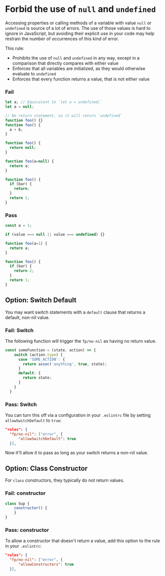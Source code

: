 # Forbid the use of `null` and `undefined`

Accessing properties or calling methods of a variable with value `null` or `undefined` is source of a lot of errors. The use of those values is hard to ignore in JavaScript, but avoiding their explicit use in your code may help restrain the number of occurrences of this kind of error.

This rule:
- Prohibits the use of `null` and `undefined` in any way, except in a comparison that directly compares with either value
- Enforces that all variables are initialized, as they would otherwise evaluate to `undefined`
- Enforces that every function returns a value, that is not either value

### Fail

```js
let a; // Equivalent to `let a = undefined;`
let a = null;

// No return statement, so it will return `undefined`
function foo() {}
function foo() {
  a + b;
}

function foo() {
  return null;
}

function foo(a=null) {
  return a;
}

function foo() {
  if (bar) {
    return;
  }
  return 1;
}
```

### Pass

```js
const a = 1;

if (value === null || value === undefined) {}

function foo(a=1) {
  return a;
}

function foo() {
  if (bar) {
    return 2;
  }
  return 1;
}
```

<a name="switchdefault"></a>
## Option: Switch Default

You may want switch statements with a `default` clause that returns a default, non-nil value.

### Fail: Switch

The following function will trigger the `fp/no-nil` as having no return value.

```javascript
const someFunction = (state, action) => {
    switch (action.type) {
      case 'SOME_ACTION': {
        return assoc('anything', true, state);
      }
      default: {
        return state;
      }
    }
  }
```

### Pass: Switch

You can turn this off via a configuration in your `.eslintrc` file by setting `allowSwitchDefault` to `true`:

```json
"rules": {
  "fp/no-nil": ["error", {
      "allowSwitchDefault": true
  }],
```

Now it'll allow it to pass as long as your switch returns a non-nil value.

<a name="classconstructor"></a>
## Option: Class Constructor

For `class` constructors, they typically do not return values.

### Fail: constructor

```javascript
class Sup {
    constructor() {
    }
}
```

### Pass: constructor

To allow a constructor that doesn't return a value, add this option to the rule in your `.eslintrc`:

```json
"rules": {
  "fp/no-nil": ["error", {
      "allowConstructors": true
  }],
```

